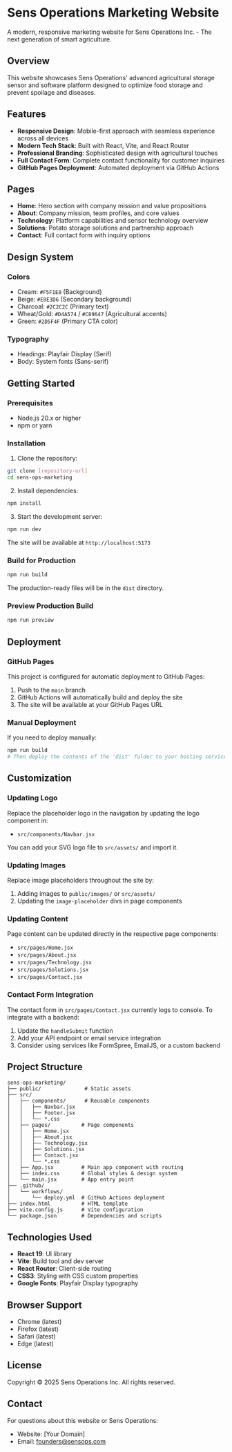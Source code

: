 # Sens Operations Marketing Website

A modern, responsive marketing website for Sens Operations Inc. - The next generation of smart agriculture.

## Overview

This website showcases Sens Operations' advanced agricultural storage sensor and software platform designed to optimize food storage and prevent spoilage and diseases.

## Features

- **Responsive Design**: Mobile-first approach with seamless experience across all devices
- **Modern Tech Stack**: Built with React, Vite, and React Router
- **Professional Branding**: Sophisticated design with agricultural touches
- **Full Contact Form**: Complete contact functionality for customer inquiries
- **GitHub Pages Deployment**: Automated deployment via GitHub Actions

## Pages

- **Home**: Hero section with company mission and value propositions
- **About**: Company mission, team profiles, and core values
- **Technology**: Platform capabilities and sensor technology overview
- **Solutions**: Potato storage solutions and partnership approach
- **Contact**: Full contact form with inquiry options

## Design System

### Colors
- Cream: `#F5F1E8` (Background)
- Beige: `#E8E3D6` (Secondary background)
- Charcoal: `#2C2C2C` (Primary text)
- Wheat/Gold: `#D4A574` / `#C89647` (Agricultural accents)
- Green: `#2D5F4F` (Primary CTA color)

### Typography
- Headings: Playfair Display (Serif)
- Body: System fonts (Sans-serif)

## Getting Started

### Prerequisites
- Node.js 20.x or higher
- npm or yarn

### Installation

1. Clone the repository:
```bash
git clone [repository-url]
cd sens-ops-marketing
```

2. Install dependencies:
```bash
npm install
```

3. Start the development server:
```bash
npm run dev
```

The site will be available at `http://localhost:5173`

### Build for Production

```bash
npm run build
```

The production-ready files will be in the `dist` directory.

### Preview Production Build

```bash
npm run preview
```

## Deployment

### GitHub Pages

This project is configured for automatic deployment to GitHub Pages:

1. Push to the `main` branch
2. GitHub Actions will automatically build and deploy the site
3. The site will be available at your GitHub Pages URL

### Manual Deployment

If you need to deploy manually:

```bash
npm run build
# Then deploy the contents of the 'dist' folder to your hosting service
```

## Customization

### Updating Logo
Replace the placeholder logo in the navigation by updating the logo component in:
- `src/components/Navbar.jsx`

You can add your SVG logo file to `src/assets/` and import it.

### Updating Images
Replace image placeholders throughout the site by:
1. Adding images to `public/images/` or `src/assets/`
2. Updating the `image-placeholder` divs in page components

### Updating Content
Page content can be updated directly in the respective page components:
- `src/pages/Home.jsx`
- `src/pages/About.jsx`
- `src/pages/Technology.jsx`
- `src/pages/Solutions.jsx`
- `src/pages/Contact.jsx`

### Contact Form Integration
The contact form in `src/pages/Contact.jsx` currently logs to console. To integrate with a backend:
1. Update the `handleSubmit` function
2. Add your API endpoint or email service integration
3. Consider using services like FormSpree, EmailJS, or a custom backend

## Project Structure

```
sens-ops-marketing/
├── public/              # Static assets
├── src/
│   ├── components/      # Reusable components
│   │   ├── Navbar.jsx
│   │   ├── Footer.jsx
│   │   └── *.css
│   ├── pages/          # Page components
│   │   ├── Home.jsx
│   │   ├── About.jsx
│   │   ├── Technology.jsx
│   │   ├── Solutions.jsx
│   │   ├── Contact.jsx
│   │   └── *.css
│   ├── App.jsx         # Main app component with routing
│   ├── index.css       # Global styles & design system
│   └── main.jsx        # App entry point
├── .github/
│   └── workflows/
│       └── deploy.yml  # GitHub Actions deployment
├── index.html          # HTML template
├── vite.config.js      # Vite configuration
└── package.json        # Dependencies and scripts
```

## Technologies Used

- **React 19**: UI library
- **Vite**: Build tool and dev server
- **React Router**: Client-side routing
- **CSS3**: Styling with CSS custom properties
- **Google Fonts**: Playfair Display typography

## Browser Support

- Chrome (latest)
- Firefox (latest)
- Safari (latest)
- Edge (latest)

## License

Copyright © 2025 Sens Operations Inc. All rights reserved.

## Contact

For questions about this website or Sens Operations:
- Website: [Your Domain]
- Email: founders@sensops.com
